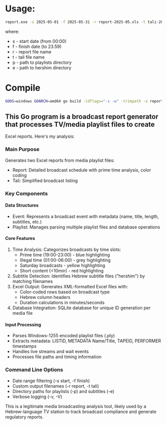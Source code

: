 # Usage:
```bash
report.exe -s 2025-05-01 -f 2025-05-31 -r report-2025-05.xls -t tali-2025-05.xls -p playlists -e hershim
```
where:
* s - start date (from 00:00)
* f - finish date (to 23.59)
* r - report file name
* t - tali file name
* p - path to playlists directory
* e - path to hershim directory

# Compile
```bash
GOOS=windows GOARCH=amd64 go build -ldflags="-s -w" -trimpath -o report.exe report.go
```

## This Go program is a broadcast report generator that processes TV/media playlist files to create
Excel reports. Here's my analysis:

### Main Purpose

Generates two Excel reports from media playlist files:
- Report: Detailed broadcast schedule with prime time analysis, color coding
- Tali: Simplified broadcast listing

### Key Components

#### Data Structures

- Event: Represents a broadcast event with metadata (name, title, length, subtitles, etc.)
- Playlist: Manages parsing multiple playlist files and database operations

#### Core Features

1. Time Analysis: Categorizes broadcasts by time slots:
   - Prime time (19:00-23:00) - blue highlighting
   - Illegal time (01:00-06:00) - grey highlighting
   - Saturday broadcasts - yellow highlighting
   - Short content (<10min) - red highlighting
2. Subtitle Detection: Identifies Hebrew subtitle files ("hershim") by matching filenames
3. Excel Output: Generates XML-formatted Excel files with:
   - Color-coded rows based on broadcast type
   - Hebrew column headers
   - Duration calculations in minutes/seconds
4. Database Integration: SQLite database for unique ID generation per media file

#### Input Processing

- Parses Windows-1255 encoded playlist files (.ply)
- Extracts metadata: LISTID, METADATA Name/Title, TAPEID, PERFORMER timestamps
- Handles live streams and wait events
- Processes file paths and timing information

### Command Line Options

- Date range filtering (-s start, -f finish)
- Custom output filenames (-r report, -t tali)
- Directory paths for playlists (-p) and subtitles (-e)
- Verbose logging (-v, -V)

This is a legitimate media broadcasting analysis tool, likely used by a Hebrew-language
TV station to track broadcast compliance and generate regulatory reports.
